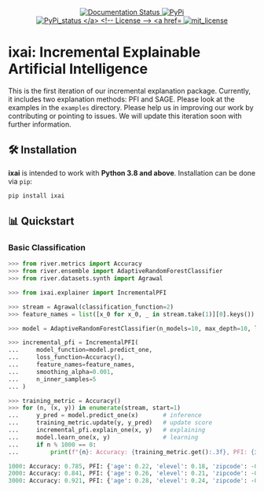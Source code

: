 <p align="center">
  <!-- Read the Docs -->
  <a href='https://ixai.readthedocs.io/en/latest/?badge=latest'>
      <img src='https://readthedocs.org/projects/ixai/badge/?version=latest' alt='Documentation Status' />
  </a>
  <!-- PyPI Version -->
  <a href="https://pypi.org/project/ixai">
    <img src="https://img.shields.io/pypi/v/ixai.svg?color=blue" alt="PyPi">
  </a>
  <!-- PyPI status -->
  <a href="https://pypi.org/project/ixai">
    <img src="https://img.shields.io/pypi/status/ixai.svg?color=blue" alt="PyPi_status
  </a>
  <!-- License -->
  <a href="https://opensource.org/licenses/MIT">
    <img src="https://img.shields.io/badge/License-MIT-brightgreen.svg" alt="mit_license">
  </a>
</p>

# ixai: Incremental Explainable Artificial Intelligence

This is the first iteration of our incremental explanation package. Currently, it includes two explanation methods: PFI and SAGE. Please look at the examples in the `examples` directory. Please help us in improving our work by contributing or pointing to issues. We will update this iteration soon with further information.

## 🛠 Installation
**ixai** is intended to work with **Python 3.8 and above**. Installation can be done via `pip`:

```sh
pip install ixai
```

## 📊 Quickstart

### Basic Classification
```python
>>> from river.metrics import Accuracy
>>> from river.ensemble import AdaptiveRandomForestClassifier
>>> from river.datasets.synth import Agrawal

>>> from ixai.explainer import IncrementalPFI

>>> stream = Agrawal(classification_function=2)
>>> feature_names = list([x_0 for x_0, _ in stream.take(1)][0].keys())

>>> model = AdaptiveRandomForestClassifier(n_models=10, max_depth=10, leaf_prediction='mc')

>>> incremental_pfi = IncrementalPFI(
...     model_function=model.predict_one,
...     loss_function=Accuracy(),
...     feature_names=feature_names,
...     smoothing_alpha=0.001,
...     n_inner_samples=5
... )

>>> training_metric = Accuracy()
>>> for (n, (x, y)) in enumerate(stream, start=1)
...     y_pred = model.predict_one(x)       # inference
...     training_metric.update(y, y_pred)   # update score
...     incremental_pfi.explain_one(x, y)   # explaining
...     model.learn_one(x, y)               # learning
...     if n % 1000 == 0:
...         print(f"{n}: Accuracy: {training_metric.get():.3f}, PFI: {incremental_pfi.importance_values}")

1000: Accuracy: 0.785, PFI: {'age': 0.22, 'elevel': 0.18, 'zipcode': -0.07, 'salary': 0.04, 'commission': 0.05, 'loan': -0.06, 'car': 0.02, 'hyears': 0.03, 'hvalue': 0.03}
2000: Accuracy: 0.841, PFI: {'age': 0.26, 'elevel': 0.21, 'zipcode': -0.01, 'salary': 0.02, 'commission': 0.03, 'loan': -0.02, 'car': 0.02, 'hyears': 0.04, 'hvalue': 0.02}
3000: Accuracy: 0.921, PFI: {'age': 0.28, 'elevel': 0.24, 'zipcode': -0.00, 'salary': 0.00, 'commission': 0.01, 'loan': -0.01, 'car': 0.01, 'hyears': 0.01, 'hvalue': 0.00}
